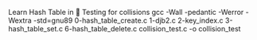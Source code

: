 Learn Hash Table in 🐍
Testing for collisions
    gcc -Wall -pedantic -Werror -Wextra -std=gnu89 0-hash_table_create.c 1-djb2.c 2-key_index.c 3-hash_table_set.c 6-hash_table_delete.c collision_test.c -o collision_test

